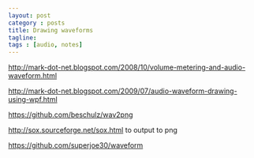 ```yaml
---
layout: post
category : posts
title: Drawing waveforms
tagline: 
tags : [audio, notes]
---
```


http://mark-dot-net.blogspot.com/2008/10/volume-metering-and-audio-waveform.html

http://mark-dot-net.blogspot.com/2009/07/audio-waveform-drawing-using-wpf.html

https://github.com/beschulz/wav2png

http://sox.sourceforge.net/sox.html to output to png

https://github.com/superjoe30/waveform
